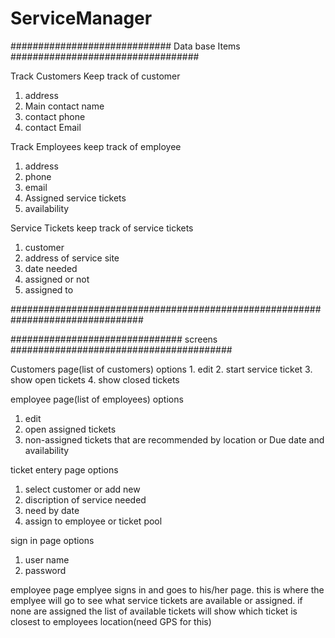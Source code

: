 # ServiceManager

############################# Data base Items ##################################

Track Customers
Keep track of customer 
  1. address
  2. Main contact name
  3. contact phone
  4. contact Email

Track Employees
keep track of employee
  1. address
  2. phone
  3. email
  4. Assigned service tickets
  5. availability

Service Tickets
keep track of service tickets
  1. customer
  2. address of service site
  3. date needed
  4. assigned or not
  5. assigned to

################################################################################

############################### screens ########################################

Customers page(list of customers)
options
    1. edit
    2. start service ticket
    3. show open tickets
    4. show closed tickets

employee page(list of employees)
options
  1. edit
  2. open assigned tickets
  3. non-assigned tickets that are recommended by location or Due date and availability
  
ticket entery page
options
  1. select customer or add new
  2. discription of service needed
  3. need by date
  4. assign to employee or ticket pool

sign in page
options
  1. user name
  2. password

employee page
emplyee signs in and goes to his/her page. this is where the emplyee will go to see what service tickets are available or assigned.  if none are assigned the list of available tickets will show which ticket is closest to employees location(need GPS for this)



  
